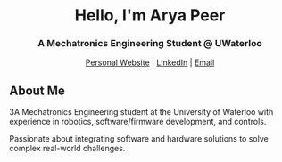 <div align="center">

# Hello, I'm Arya Peer

### A Mechatronics Engineering Student @ UWaterloo 

[Personal Website](https://aryapeer.com) | [LinkedIn](https://linkedin.com/in/aryapeer) | [Email](mailto:apeer@uwaterloo.ca)

</div>

## About Me

3A Mechatronics Engineering student at the University of Waterloo with experience in robotics, software/firmware development, and controls. 

Passionate about integrating software and hardware solutions to solve complex real-world challenges.

<div align="center">

